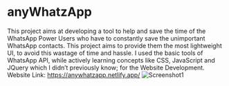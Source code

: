 # anyWhatzApp
This project aims at developing a tool to help and save the time of the WhatsApp Power Users who have to constantly save the unimportant WhatsApp contacts. This project aims to provide them the most lightweight UI, to avoid this wastage of time and hassle. I used the basic tools of WhatsApp API, while actively learning concepts like CSS, JavaScript and JQuery which I didn’t previously know; for the Website Development. Website Link: https://anywhatzapp.netlify.app/
![Screenshot1](https://user-images.githubusercontent.com/46834078/80986478-3d952800-8e4e-11ea-8627-82c3593b25d6.png)
